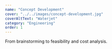 ```yaml
---
name: "Concept Development"
cover: "../../images/concept-development.jpg"
coverAltText: "Waterjet"
category: "Engineering"
order: 1
---
```


From brainstorming to feasibility and cost analysis. 